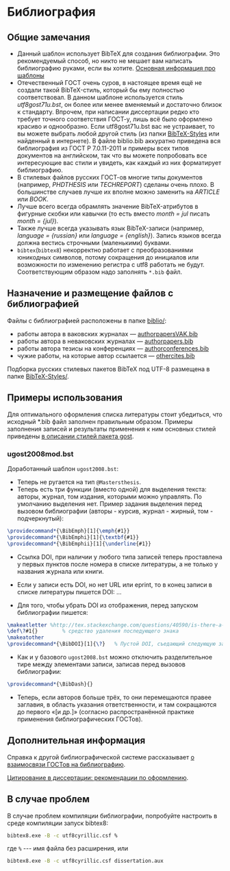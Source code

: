 # Библиография
## Общие замечания
* Данный шаблон использует BibTeX для создания библиографии. Это рекомендуемый способ, но никто не мешает вам написать библиографию руками, если вы хотите. [Основная информация про шаблоны](http://mirrors.ctan.org/biblio/bibtex/contrib/gost/gost.pdf)
* Отечественный ГОСТ очень суров, в настоящее время ещё не создали такой BibTeX-стиль, который бы ему полностью соответствовал. В данном шаблоне используется стиль *utf8gost71u.bst*, он более или менее вменяемый и достаточно близок к стандарту. Впрочем, при написании диссертации редко кто требует точного соответствия ГОСТ-у, лишь всё было оформлено красиво и однообразно. Если utf8gost71u.bst вас не устраивает, то вы можете выбрать любой другой стиль (из папки [BibTeX-Styles](BibTeX-Styles) или найденный в интернете). В файле biblio.bib аккуратно приведена вся библиография из ГОСТ Р 7.0.11-2011 и примеры всех типов документов на английском, так что вы можете попробовать все интересующие вас стили и увидеть, как каждый из них форматирует библиографию. 
* В стилевых файлов русских ГОСТ-ов многие типы документов (например, *PHDTHESIS* или *TECHREPORT*) сделаны очень плохо. В большинстве случаев лучше их вполне можно заменить на *ARTICLE* или *BOOK*.
* Лучше всего всегда обрамлять значение BibTeX-атрибутов в фигурные скобки или кавычки (то есть вместо *month = jul* писать *month = {jul}*).
* Также лучше всегда указывать язык BibTeX-записи (например, *language = {russian}* или *language = {english}*). Запись языков всегда должна вестись строчными (маленькими) буквами.
* ```bibtex```(```bibtex8```) некорректно работает с преобразованиями юникодных символов, потому сокращения до инициалов или возможности по изменению регистра с utf8 работать не будут. Соответствующим образом надо заполнять ```*.bib``` файл. 

## Назначение и размещение файлов с библиографией
Файлы с библиографией расположены в папке [biblio/](./biblio/):
* работы автора в ваковских журналах — [authorpapersVAK.bib](./biblio/authorpapersVAK.bib)
* работы автора в неваковских журналах — [authorpapers.bib](./biblio/authorpapers.bib)
* работы автора тезисы на конференциях — [authorconferences.bib](./biblio/authorconferences.bib)
* чужие работы, на которые автор ссылается — [othercites.bib](./biblio/othercites.bib)

Подборка русских стилевых пакетов BibTeX под UTF-8 размещена в папке [BibTeX-Styles/](./BibTeX-Styles/).

## Примеры использования
Для оптимального оформления списка литературы стоит убедиться, что исходный *.bib файл заполнен правильным образом.
Примеры заполнения записей и результаты применения к ним основных стилей приведены [в описании стилей пакета gost](http://ctan.org/tex-archive/biblio/bibtex/contrib/gost).

### ugost2008mod.bst
Доработанный шаблон ```ugost2008.bst```:
- Теперь не ругается на тип ```@Mastersthesis```.
- Теперь есть три функции (вместо одной) для выделения текста: авторы, журнал, том издания, которыми можно управлять. По умолчанию выделения нет.
Пример задания выделения перед вызовом библиографии (авторы - курсив, журнал - жирный, том - подчеркнутый):
```tex
\providecommand*{\BibEmph}[1]{\emph{#1}}
\providecommand*{\BibEmphi}[1]{\textbf{#1}}
\providecommand*{\BibEmphii}[1]{\underline{#1}} 
```
- Ссылка DOI, при наличии у любого типа записей теперь проставлена у первых пунктов после номера в списке литературы, а не  только у названия журнала или книги.

- Если у записи есть DOI, но нет URL или eprint, то в конец записи в списке литературы пишется DOI: ...

- Для того, чтобы убрать DOI из отображения, перед запуском библиографии пишется:
```tex
\makeatletter %http://tex.stackexchange.com/questions/40590/is-there-a-command-to-ignore-the-following-character
\def\?#1{}        % средство удаления последующего знака
\makeatother
\providecommand*{\BibDOI}[1]{\?}   % Пустой DOI, съедающий следующую за собой точку
```
- Как и у базового ```ugost2008.bst``` можно отключить разделительное тире между элементами записи, записав перед вызовов библиографии:
```tex
\providecommand*{\BibDash}{}
```
- Теперь, если авторов больше трёх, то они перемещаются правее заглавия, в область указания ответственности,  и там сокращаются до первого «[и др.]» (согласно распространённой практике применения библиографических ГОСТов). 


## Дополнительная информация
Справка к другой библиографической системе рассказывает [о взаимосвязи ГОСТов на библиографию](http://mirrors.ctan.org/macros/latex/contrib/biblatex-contrib/biblatex-gost/doc/biblatex-gost.pdf).

[Цитирование в диссертации: рекомендации по оформлению](http://www.dissernet.org/instructions/instruction/citation-in-the-thesis-recommendations-on-the-formulation.htm).

## В случае проблем
В случае проблем компиляции библиографии, попробуйте настроить в среде компиляции запуск bibtex8:
```bat
bibtex8.exe -B -c utf8cyrillic.csf %
```
где ```%``` --- имя файла без расширения, или

```bat
bibtex8.exe -B -c utf8cyrillic.csf dissertation.aux
```